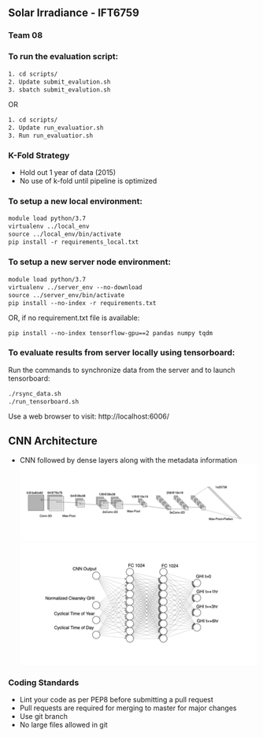 ## Solar Irradiance - IFT6759

### Team 08

### To run the evaluation script:

```console
1. cd scripts/
2. Update submit_evalution.sh 
3. sbatch submit_evalution.sh
```
OR
```console
1. cd scripts/
2. Update run_evaluatior.sh 
3. Run run_evaluatior.sh
```

### K-Fold Strategy

* Hold out 1 year of data (2015)
* No use of k-fold until pipeline is optimized

### To setup a new local environment:

```console
module load python/3.7
virtualenv ../local_env
source ../local_env/bin/activate
pip install -r requirements_local.txt
```

### To setup a new server node environment:

```console
module load python/3.7
virtualenv ../server_env --no-download
source ../server_env/bin/activate
pip install --no-index -r requirements.txt
```
OR, if no requirement.txt file is available:
```console
pip install --no-index tensorflow-gpu==2 pandas numpy tqdm
```

### To evaluate results from server locally using tensorboard:

Run the commands to synchronize data from the server and to launch tensorboard:
```console
./rsync_data.sh
./run_tensorboard.sh
```
Use a web browser to visit: http://localhost:6006/
 
 ## CNN Architecture 
 * CNN followed by dense layers along with the metadata information
![CNN](https://github.com/harmanpreet93/Solar-irradiance-prediction/blob/master/Notebooks/CNN.png)  
![NN](https://github.com/harmanpreet93/Solar-irradiance-prediction/blob/master/Notebooks/NN.png)
 
 
### Coding Standards

* Lint your code as per PEP8 before submitting a pull request
* Pull requests are required for merging to master for major changes
* Use git branch
* No large files allowed in git  

